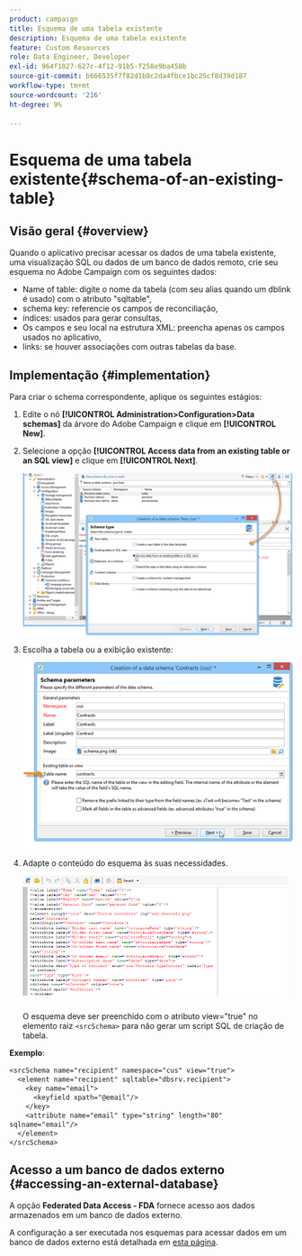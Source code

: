 ```yaml
---
product: campaign
title: Esquema de uma tabela existente
description: Esquema de uma tabela existente
feature: Custom Resources
role: Data Engineer, Developer
exl-id: 964f1027-627c-4f12-91b5-f258e9ba458b
source-git-commit: b666535f7f82d1b8c2da4fbce1bc25cf8d39d187
workflow-type: tm+mt
source-wordcount: '216'
ht-degree: 9%

---
```


# Esquema de uma tabela existente{#schema-of-an-existing-table}

## Visão geral {#overview}

Quando o aplicativo precisar acessar os dados de uma tabela existente, uma visualização SQL ou dados de um banco de dados remoto, crie seu esquema no Adobe Campaign com os seguintes dados:

* Name of table: digite o nome da tabela (com seu alias quando um dblink é usado) com o atributo &quot;sqltable&quot;,
* schema key: referencie os campos de reconciliação,
* índices: usados para gerar consultas,
* Os campos e seu local na estrutura XML: preencha apenas os campos usados no aplicativo,
* links: se houver associações com outras tabelas da base.

## Implementação {#implementation}

Para criar o schema correspondente, aplique os seguintes estágios:

1. Edite o nó **[!UICONTROL Administration>Configuration>Data schemas]** da árvore do Adobe Campaign e clique em **[!UICONTROL New]**.
1. Selecione a opção **[!UICONTROL Access data from an existing table or an SQL view]** e clique em **[!UICONTROL Next]**.

   ![](assets/s_ncs_configuration_extand_a_schema.png)

1. Escolha a tabela ou a exibição existente:

   ![](assets/s_ncs_configuration_select_table.png)

1. Adapte o conteúdo do esquema às suas necessidades.

   ![](assets/s_ncs_configuration_view_create_schema.png)

   O esquema deve ser preenchido com o atributo view=&quot;true&quot; no elemento raiz `<srcSchema>` para não gerar um script SQL de criação de tabela.

**Exemplo**:

```
<srcSchema name="recipient" namespace="cus" view="true">
  <element name="recipient" sqltable="dbsrv.recipient">
    <key name="email">
      <keyfield xpath="@email"/>
    </key>   
    <attribute name="email" type="string" length="80" sqlname="email"/>
  </element>
</srcSchema>
```

## Acesso a um banco de dados externo {#accessing-an-external-database}

A opção **Federated Data Access - FDA** fornece acesso aos dados armazenados em um banco de dados externo.

A configuração a ser executada nos esquemas para acessar dados em um banco de dados externo está detalhada em [esta página](../../installation/using/creating-data-schema.md).
